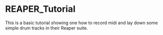 # REAPER_Tutorial
This is a basic tutorial showing one how to record midi and lay down some simple drum tracks in their Reaper suite.
